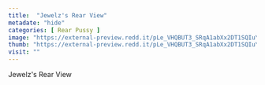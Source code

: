 ```yaml
---
title:  "Jewelz's Rear View"
metadate: "hide"
categories: [ Rear Pussy ]
image: "https://external-preview.redd.it/pLe_VHQBUT3_SRqA1abXx2DT1SQIuY5lNdoWOxfwOgw.jpg?auto=webp&s=dd7e35c33b182b3fd88e9ceb41ff7cf5a7c3fac4"
thumb: "https://external-preview.redd.it/pLe_VHQBUT3_SRqA1abXx2DT1SQIuY5lNdoWOxfwOgw.jpg?width=1080&crop=smart&auto=webp&s=b5ff1061d70c298c3faaaaf31c3e88ff7f183be2"
visit: ""
---
```

Jewelz's Rear View
